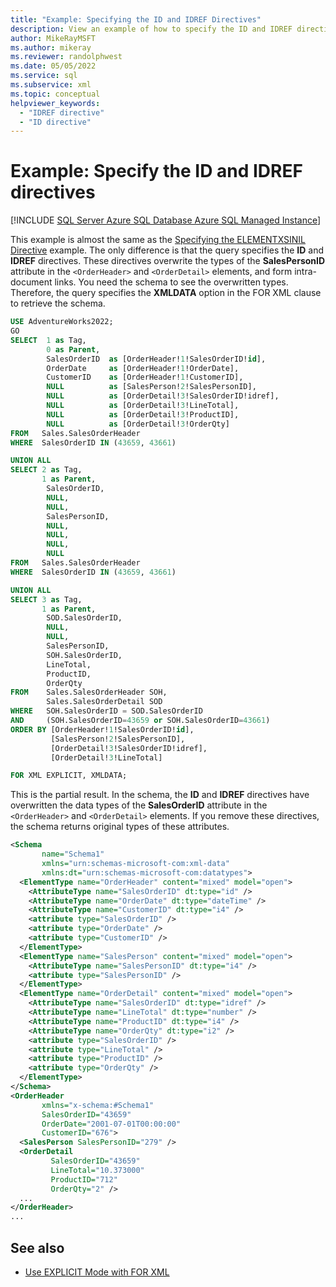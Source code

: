 ```yaml
---
title: "Example: Specifying the ID and IDREF Directives"
description: View an example of how to specify the ID and IDREF directives in a SQL query.
author: MikeRayMSFT
ms.author: mikeray
ms.reviewer: randolphwest
ms.date: 05/05/2022
ms.service: sql
ms.subservice: xml
ms.topic: conceptual
helpviewer_keywords:
  - "IDREF directive"
  - "ID directive"
---
```

# Example: Specify the ID and IDREF directives

[!INCLUDE [SQL Server Azure SQL Database Azure SQL Managed Instance](../../includes/applies-to-version/sql-asdb-asdbmi.md)]

This example is almost the same as the [Specifying the ELEMENTXSINIL Directive](../../relational-databases/xml/example-specifying-the-elementxsinil-directive.md) example. The only difference is that the query specifies the **ID** and **IDREF** directives. These directives overwrite the types of the **SalesPersonID** attribute in the `<OrderHeader>` and `<OrderDetail>` elements, and form intra-document links. You need the schema to see the overwritten types. Therefore, the query specifies the **XMLDATA** option in the FOR XML clause to retrieve the schema.

```sql
USE AdventureWorks2022;
GO
SELECT  1 as Tag,
        0 as Parent,
        SalesOrderID  as [OrderHeader!1!SalesOrderID!id],
        OrderDate     as [OrderHeader!1!OrderDate],
        CustomerID    as [OrderHeader!1!CustomerID],
        NULL          as [SalesPerson!2!SalesPersonID],
        NULL          as [OrderDetail!3!SalesOrderID!idref],
        NULL          as [OrderDetail!3!LineTotal],
        NULL          as [OrderDetail!3!ProductID],
        NULL          as [OrderDetail!3!OrderQty]
FROM   Sales.SalesOrderHeader
WHERE  SalesOrderID IN (43659, 43661)

UNION ALL
SELECT 2 as Tag,
       1 as Parent,
        SalesOrderID,
        NULL,
        NULL,
        SalesPersonID,
        NULL,
        NULL,
        NULL,
        NULL
FROM   Sales.SalesOrderHeader
WHERE  SalesOrderID IN (43659, 43661)

UNION ALL
SELECT 3 as Tag,
       1 as Parent,
        SOD.SalesOrderID,
        NULL,
        NULL,
        SalesPersonID,
        SOH.SalesOrderID,
        LineTotal,
        ProductID,
        OrderQty
FROM    Sales.SalesOrderHeader SOH,
        Sales.SalesOrderDetail SOD
WHERE   SOH.SalesOrderID = SOD.SalesOrderID
AND     (SOH.SalesOrderID=43659 or SOH.SalesOrderID=43661)
ORDER BY [OrderHeader!1!SalesOrderID!id],
         [SalesPerson!2!SalesPersonID],
         [OrderDetail!3!SalesOrderID!idref],
         [OrderDetail!3!LineTotal]

FOR XML EXPLICIT, XMLDATA;
```

This is the partial result. In the schema, the **ID** and **IDREF** directives have overwritten the data types of the **SalesOrderID** attribute in the `<OrderHeader>` and `<OrderDetail>` elements. If you remove these directives, the schema returns original types of these attributes.

```xml
<Schema
       name="Schema1"
       xmlns="urn:schemas-microsoft-com:xml-data"
       xmlns:dt="urn:schemas-microsoft-com:datatypes">
  <ElementType name="OrderHeader" content="mixed" model="open">
    <AttributeType name="SalesOrderID" dt:type="id" />
    <AttributeType name="OrderDate" dt:type="dateTime" />
    <AttributeType name="CustomerID" dt:type="i4" />
    <attribute type="SalesOrderID" />
    <attribute type="OrderDate" />
    <attribute type="CustomerID" />
  </ElementType>
  <ElementType name="SalesPerson" content="mixed" model="open">
    <AttributeType name="SalesPersonID" dt:type="i4" />
    <attribute type="SalesPersonID" />
  </ElementType>
  <ElementType name="OrderDetail" content="mixed" model="open">
    <AttributeType name="SalesOrderID" dt:type="idref" />
    <AttributeType name="LineTotal" dt:type="number" />
    <AttributeType name="ProductID" dt:type="i4" />
    <AttributeType name="OrderQty" dt:type="i2" />
    <attribute type="SalesOrderID" />
    <attribute type="LineTotal" />
    <attribute type="ProductID" />
    <attribute type="OrderQty" />
  </ElementType>
</Schema>
<OrderHeader
       xmlns="x-schema:#Schema1"
       SalesOrderID="43659"
       OrderDate="2001-07-01T00:00:00"
       CustomerID="676">
  <SalesPerson SalesPersonID="279" />
  <OrderDetail
         SalesOrderID="43659"
         LineTotal="10.373000"
         ProductID="712"
         OrderQty="2" />
  ...
</OrderHeader>
...
```

## See also

- [Use EXPLICIT Mode with FOR XML](../../relational-databases/xml/use-explicit-mode-with-for-xml.md)
